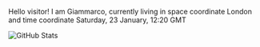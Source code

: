 Hello visitor! I am Giammarco, currently living in space coordinate London and time coordinate Saturday, 23 January, 12:20 GMT

![GitHub Stats](https://github-readme-stats.vercel.app/api?username=grcasanova)
